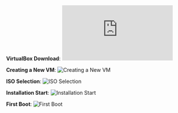 **VirtualBox Download**:
![VirtualBox Download](https://github.com/Jayden-Marshall/IT-LabSeries/blob/main/Part1/ImageVBDownload.md)

**Creating a New VM**:
![Creating a New VM](https://path_to_your_image/creating-new-vm.png "Creating a New VM")

**ISO Selection**:
![ISO Selection](https://path_to_your_image/iso-selection.png "ISO Selection")

**Installation Start**:
![Installation Start](https://path_to_your_image/installation-start.png "Installation Start")

**First Boot**:
![First Boot](https://path_to_your_image/first-boot.png "First Boot")

